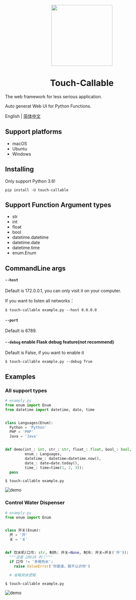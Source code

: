 <p align="center">
  <img width="200" src="./touch-callable.svg">
</p>

<h1 align="center">Touch-Callable</h1>

<p>
The web framework for less serious application.

Auto generat Web UI for Python Functions.
<p>

English | [简体中文](./README_zh_CN.md)

## Support platforms

- macOS
- Ubuntu
- Windows

## Installing

Only support Python 3.6!

`pip install -U touch-callable`

## Support Function Argument types

- str
- int
- float
- bool
- datetime.datetime
- datetime.date
- datetime.time
- enum.Enum

## CommandLine args

#### `--host` 

Default is 172.0.0.1, you can only visit it on your computer.

If you want to listen all networks：

`$ touch-callable example.py --host 0.0.0.0`

#### `--port` 

Default is 6789.

#### `--debug` enable Flask debug feature(not recommend)

Default is False, if you want to enable it

`$ touch-callable example.py --debug True`

## Examples

### All support types

```python
# examply.py
from enum import Enum
from datetime import datetime, date, time


class Languages(Enum):
  Python = 'Python'
  PHP = 'PHP'
  Java = 'Java'


def demo(int_: int, str_: str, float_: float, bool_: bool,
         enum_: Languages,
         datetime_: datetime=datetime.now(),
         date_: date=date.today(),
         time_: time=time(1, 2, 3)):
  pass
```

`$ touch-callable example.py`

![demo](./demo_all_args.png)

### Control Water Dispenser

```python
# examply.py
from enum import Enum


class 开关(Enum):
  开 = '开'
  关 = '关'


def 饮水机(口令: str, 制热: 开关=None, 制冷: 开关=开关('开')):
  """这是 20618 的！"""
  if 口令 != '多喝热水':
    raise ValueError('你是谁，我不认识你')

  # 省略具体逻辑
```

`$ touch-callable example.py`

![demo](./demo_control_water_dispenser.png)


